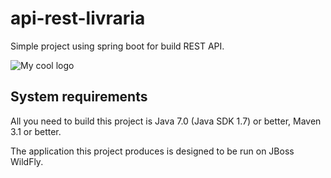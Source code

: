 # api-rest-livraria

Simple project using spring boot for build REST API.


<img src="/img/captura-consumer-cep.png" alt="My cool logo"/>


System requirements
-------------------

All you need to build this project is Java 7.0 (Java SDK 1.7) or better, Maven 3.1 or better.

The application this project produces is designed to be run on JBoss WildFly.

